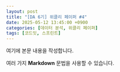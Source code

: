 ```yaml
---
layout: post
title: "[DA 6기] 위클리 페이퍼 #4"
date: 2025-05-12 13:45:00 +0900
categories: [데이터 분석, 위클리 페이퍼]
tags: [코드잇, 스프린트]
---
```


여기에 본문 내용을 작성합니다.

여러 가지 **Markdown** 문법을 사용할 수 있습니다.

